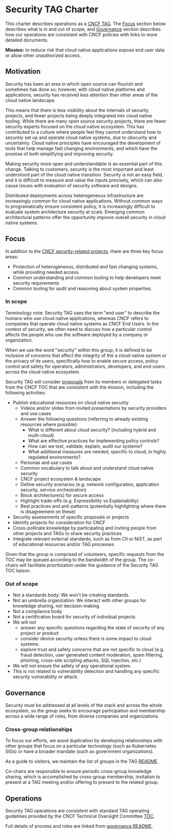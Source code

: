 # Security TAG Charter

This charter describes operations as a [CNCF
TAG](https://github.com/cncf/toc/tree/main/tags). The [Focus](#focus) section
below describes what is in and out of scope, and [Governance](#governance)
section describes how our operations are consistent with CNCF policies with
links to more detailed documents.

**Mission:** to reduce risk that cloud native applications expose end user data
or allow other unauthorized access.

## Motivation
Security has been an area in which open source can flourish and sometimes has
done so; however, with cloud native platforms and applications, security has
received less attention than other areas of the cloud native landscape.

This means that there is less visibility about the internals of security
projects, and fewer projects being deeply integrated into cloud native tooling.
While there are many open source security projects, there are fewer security
experts focused on the cloud native ecosystem. This has contributed to a culture
where people feel they cannot understand how to securely set up and operate
cloud native systems, due to obscurity and uncertainty. Cloud native principles
have encouraged the development of tools that help manage fast changing
environments, and which have the promise of both simplifying and improving
security.

Making security more open and understandable is an essential part of this
change. Talking to customers, security is the most important and least
understood part of the cloud native transition. Security is not an easy field,
and it is difficult to measure and value the inputs precisely, which can also
cause issues with evaluation of security software and designs.

Distributed deployments across heterogeneous infrastructure are increasingly
common for cloud native applications. Without common ways to programatically
ensure consistent policy, it is increasingly difficult to evaluate system
architecture security at scale. Emerging common architectural patterns offer the
opportunity improve overall security in cloud native systems.

## Focus

In addition to the [CNCF security-related projects](cncf-projects.md), there are
three key focus areas:
* Protection of heterogeneous, distributed and fast changing systems, while
  providing needed access
* Common understanding and common tooling to help developers meet security
  requirements
* Common tooling for audit and reasoning about system properties.


### In scope

Terminology note: Security TAG uses the term "end user" to describe the humans
who use cloud native applications, whereas CNCF refers to companies that operate
cloud native systems as CNCF End Users. In the context of security, we often
need to discuss how a particular control affects the people who use the software
deployed by a company or organization.

When we use the word "security" within this group, it is defined to be inclusive
of concerns that affect the integrity of the a cloud native system or the
privacy of its users,  specifically how to enable secure access, policy control
and safety for operators, administrators, developers, and end-users  across the
cloud native ecosystem.

Security TAG will consider [proposals](process.md) from its members or delegated
tasks from the CNCF TOC that are consistent with the mission, including the
following activities:

* Publish educational resources on cloud native security
  * Videos and/or slides from invited presentations by security providers and
    use cases
  * Answer the following questions (referring to already existing resources
    where possible):
      * What is different about cloud security? (including hybrid and
        multi-cloud)
      * What are effective practices for implementing policy controls?
      * How can we test, validate, explain, audit our systems?
      * What additional measures are needed, specific to cloud, in highly
        regulated environments?
  * Personas and use cases
  * Common vocabulary to talk about and understand cloud native security
  * CNCF project ecosystem & landscape
  * Define security scenarios (e.g. network configuration, application security,
    service orchestration)
  * Block architecture(s) for secure access
  * Highlight trade-offs (e.g. Expressibility vs Explainability)
  * Best practices and anti-patterns (potentially highlighting where there is
    disagreement on these)
* Security assessments of specific proposals or projects
* Identify projects for consideration for CNCF
* Cross-pollinate knowledge by participating and inviting people from other
  projects and TAGs to share security practices
* Integrate relevant external standards, such as from CII or NIST, as part of
  educational resources and/or TAG processes

Given that the group is comprised of volunteers, specific requests from the TOC
may be queued according to the bandwidth of the group. The co-chairs will
facilitate prioritization under the guidance of the Security TAG TOC liaison.

### Out of scope
* Not a standards body: We won't be creating standards.
* Not an umbrella organization: We interact with other groups for knowledge
  sharing, not decision-making.
* Not a compliance body
* Not a certification board for security of individual projects
* We will not
  * answer any specific questions regarding the state of security of any project
    or product
  * consider device security unless there is some impact to cloud systems.
  * explore trust and safety concerns that are not specific to cloud (e.g. fraud
    detection, user generated content moderation, spam filtering, phishing,
    cross-site scripting attacks, SQL injection, etc.)
* We will not ensure the safety of any operational system.
* This is not related to vulnerability detection and handling any specific
  security vulnerability or attack.

## Governance

Security must be addressed at all levels of the stack and across the whole
ecosystem, so the group seeks to encourage participation and membership across a
wide range of roles, from diverse companies and organizations.

### Cross-group relationships
To focus our efforts, we avoid duplication by developing relationships with
other groups that focus on a particular technology (such as Kubernetes SIGs) or
have a broader mandate (such as government organizations).

As a guide to visitors, we maintain the list of groups in the TAG
[README](https://github.com/cncf/tag-security#related-groups).

Co-chairs are responsible to ensure periodic cross-group knowledge sharing,
which is accomplished by cross-group membership, invitation to present at a TAG
meeting and/or offering to present to the related group.

## Operations
Security TAG operations are consistent with standard TAG operating guidelines
provided by the CNCF Technical Oversight Committee
[TOC](https://github.com/cncf/toc).

Full details of process and roles are linked from [governance
README](/governance).
